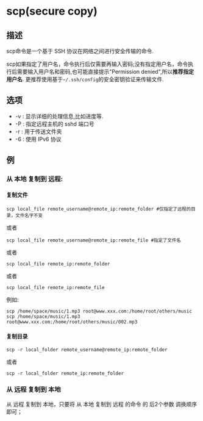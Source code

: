 # scp(secure copy)

## 描述

scp命令是一个基于 SSH 协议在网络之间进行安全传输的命令.

scp如果指定了用户名，命令执行后仅需要再输入密码;没有指定用户名，命令执行后需要输入用户名和密码,也可能直接提示"Permission denied",所以**推荐指定用户名**. 更推荐使用基于`~/.ssh/config`的安全密钥验证来传输文件.

## 选项

- -v : 显示详细的处理信息,比如进度等.
- -P : 指定远程主机的 sshd 端口号
- -r : 用于传送文件夹
- -6 : 使用 IPv6 协议

## 例

### 从 本地 复制到 远程:

#### 复制文件

    scp local_file remote_username@remote_ip:remote_folder #仅指定了远程的目录，文件名字不变

或者

    scp local_file remote_username@remote_ip:remote_file #指定了文件名

或者

    scp local_file remote_ip:remote_folder

或者

    scp local_file remote_ip:remote_file

例如:

    scp /home/space/music/1.mp3 root@www.xxx.com:/home/root/others/music
    scp /home/space/music/1.mp3 root@www.xxx.com:/home/root/others/music/002.mp3

#### 复制目录

    scp -r local_folder remote_username@remote_ip:remote_folder

或者

    scp -r local_folder remote_ip:remote_folder

### 从 远程 复制到 本地

从 远程 复制到 本地，只要将 从 本地 复制到 远程 的命令 的 后2个参数 调换顺序 即可；